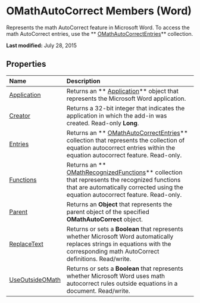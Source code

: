 
# OMathAutoCorrect Members (Word)
Represents the math AutoCorrect feature in Microsoft Word. To access the math AutoCorrect entries, use the  ** [OMathAutoCorrectEntries](3dd3bfab-3248-1832-5f86-68b3110e365b.md)** collection.

 **Last modified:** July 28, 2015


## Properties



|**Name**|**Description**|
|:-----|:-----|
| [Application](523809a0-ee0f-a278-a0ce-7c1ce87f48ab.md)|Returns an  ** [Application](d1cf6f8f-4e88-bf01-93b4-90a83f79cb44.md)** object that represents the Microsoft Word application.|
| [Creator](2f2fcc01-799b-5764-4997-fe49113fb2cd.md)|Returns a 32-bit integer that indicates the application in which the add-in was created. Read-only  **Long**.|
| [Entries](abac05b5-026d-25c7-ad6a-4ab98c7f1b8c.md)|Returns an  ** [OMathAutoCorrectEntries](3dd3bfab-3248-1832-5f86-68b3110e365b.md)** collection that represents the collection of equation autocorrect entries within the equation autocorrect feature. Read-only.|
| [Functions](b60d5b0e-53e3-9f9b-7e8e-c1120796629f.md)|Returns an  ** [OMathRecognizedFunctions](e18df230-6d22-db89-8706-9db480a51a10.md)** collection that represents the recognized functions that are automatically corrected using the equation autocorrect feature. Read-only.|
| [Parent](e325ae54-be32-0c67-c1c4-6a1009c3525c.md)|Returns an  **Object** that represents the parent object of the specified **OMathAutoCorrect** object.|
| [ReplaceText](48e377d8-752f-f053-d930-2fafcad7625c.md)|Returns or sets a  **Boolean** that represents whether Microsoft Word automatically replaces strings in equations with the corresponding math AutoCorrect definitions. Read/write.|
| [UseOutsideOMath](befe2f17-3a5d-7a7a-dcc3-dc1895645049.md)|Returns or sets a  **Boolean** that represents whether Microsoft Word uses math autocorrect rules outside equations in a document. Read/write.|
